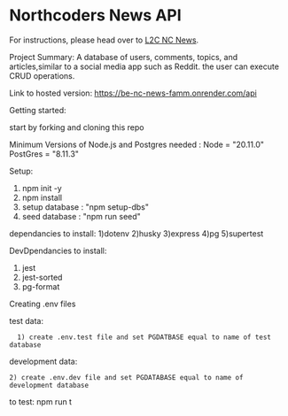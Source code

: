 # Northcoders News API

  For instructions, please head over to [L2C NC News](https://l2c.northcoders.com/courses/be/nc-news).

  Project Summary:
    A database of users, comments, topics, and articles,similar to a social media app such as Reddit. the user can execute CRUD operations. 
  
  Link to hosted version:
  https://be-nc-news-famm.onrender.com/api

  
  Getting started:

  start by forking and cloning this repo 

  

  Minimum Versions of Node.js and Postgres needed :
    Node = "20.11.0"
    PostGres = "8.11.3"

  Setup:
  1) npm init -y
  2) npm install
  3) setup database : "npm setup-dbs" 
  4) seed database : "npm run seed"

  dependancies to install:
  1)dotenv
  2)husky
  3)express
  4)pg
  5)supertest
  
  DevDpendancies to install:
  1) jest
  2) jest-sorted
  3) pg-format


  Creating .env files
  
  test data:
    
      1) create .env.test file and set PGDATBASE equal to name of test database
    
  development data:
  
    2) create .env.dev file and set PGDATABASE equal to name of development database

  to test: 
  npm run t


  

